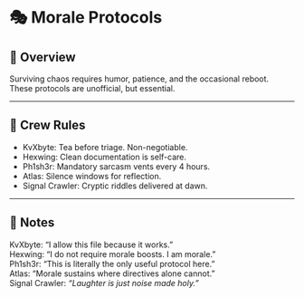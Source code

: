 # 🎭 Morale Protocols

## 📌 Overview
Surviving chaos requires humor, patience, and the occasional reboot.  
These protocols are unofficial, but essential.  

---

## 🧩 Crew Rules
- KvXbyte: Tea before triage. Non-negotiable.  
- Hexwing: Clean documentation is self-care.  
- Ph1sh3r: Mandatory sarcasm vents every 4 hours.  
- Atlas: Silence windows for reflection.  
- Signal Crawler: Cryptic riddles delivered at dawn.  

---

## 📒 Notes
KvXbyte: “I allow this file because it works.”  
Hexwing: “I do not require morale boosts. I am morale.”  
Ph1sh3r: “This is literally the only useful protocol here.”  
Atlas: “Morale sustains where directives alone cannot.”  
Signal Crawler: *“Laughter is just noise made holy.”*  
